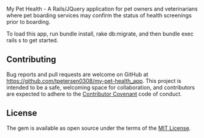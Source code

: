 My Pet Health - A Rails/JQuery application for pet owners and veterinarians where pet boarding services may confirm the status of health screenings prior to boarding.

To load this app, run bundle install, rake db:migrate, and then bundle exec rails s to get started.

## Contributing ##

Bug reports and pull requests are welcome on GitHub at https://github.com/tpetersen0308/my-pet-health_app. This project is intended to be a safe, welcoming space for collaboration, and contributors are expected to adhere to the [Contributor Covenant](https://github.com/tpetersen0308/my-pet-health_app/blob/master/CONTRIBUTING.md) code of conduct.

## License ##

The gem is available as open source under the terms of the [MIT License](https://github.com/tpetersen0308/my-pet-health_app/blob/master/LICENSE).
